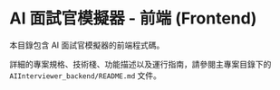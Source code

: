# AI 面試官模擬器 - 前端 (Frontend)

本目錄包含 AI 面試官模擬器的前端程式碼。

詳細的專案規格、技術棧、功能描述以及運行指南，請參閱主專案目錄下的 `AIInterviewer_backend/README.md` 文件。